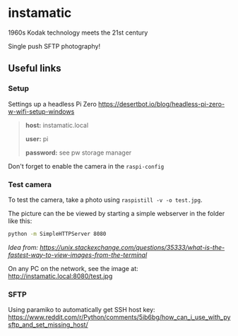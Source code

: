 # instamatic
1960s Kodak technology meets the 21st century

Single push SFTP photography!



## Useful links ##

### Setup

Settings up a headless Pi Zero
https://desertbot.io/blog/headless-pi-zero-w-wifi-setup-windows

> **host:** instamatic.local
>
> **user:** pi
>
> **password:** see pw storage manager

Don't forget to enable the camera in the `raspi-config`

### Test camera

To test the camera, take a photo using `raspistill -v -o test.jpg`.

The picture can the be viewed by starting a simple webserver in the folder like this:

```bash
python -m SimpleHTTPServer 8080
```
*Idea from: https://unix.stackexchange.com/questions/35333/what-is-the-fastest-way-to-view-images-from-the-terminal*

On any PC on the network, see the image at: http://instamatic.local:8080/test.jpg

### SFTP 

Using paramiko to automatically get SSH host key:
https://www.reddit.com/r/Python/comments/5ib6bg/how_can_i_use_with_pysftp_and_set_missing_host/
